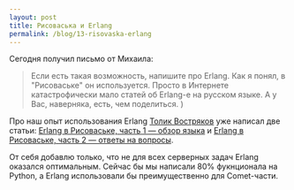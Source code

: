 ```yaml
---
layout: post
title: Рисоваська и Erlang
permalink: /blog/13-risovaska-erlang
---
```

Сегодня получил письмо от Михаила:

<blockquote>Если есть такая возможность, напишите про Erlang. Как я понял, в "Рисоваське" он используется. Просто в Интернете катастрофически мало статей об Erlang-е на русском языке. А у Вас, наверняка, есть, чем поделиться. )</blockquote>

Про наш опыт использования Erlang [Толик Востряков](http://magic-tolik.livejournal.com) уже написал две статьи: [Erlang в Рисоваське, часть 1 — обзор языка](http://habrahabr.ru/blogs/erlang/51517/) и [Erlang в Рисоваське, часть 2 — ответы на вопросы](http://habrahabr.ru/blogs/erlang/51796/).

От себя добавлю только, что не для всех серверных задач Erlang оказался оптимальным. Сейчас бы мы написали 80% фукнционала на Python, а Erlang использовали бы преимущественно для Comet-части.